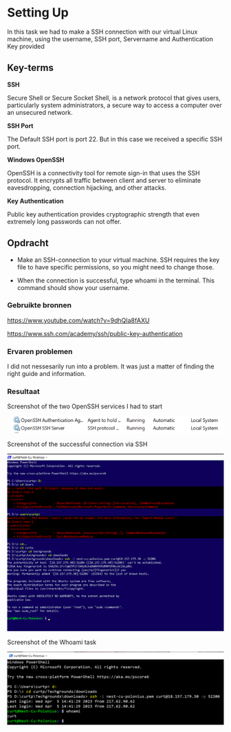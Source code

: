 # Setting Up
In this task we had to make a SSH connection with our virtual Linux machine, using the username, SSH port, Servername and Authentication Key provided

## Key-terms
**SSH** 

Secure Shell or Secure Socket Shell, is a network protocol that gives users, particularly system administrators, a secure way to access a computer over an unsecured network.

**SSH Port**

The Default SSH port is port 22. But in this case we received a specific SSH port.

**Windows OpenSSH**

OpenSSH is a connectivity tool for remote sign-in that uses the SSH protocol. It encrypts all traffic between client and server to eliminate eavesdropping, connection hijacking, and other attacks.

**Key Authentication**

Public key authentication provides cryptographic strength that even extremely long passwords can not offer.

## Opdracht
- Make an SSH-connection to your virtual machine. SSH requires the key file to have specific permissions, so you might need to change those.

- When the connection is successful, type whoami in the terminal. This command should show your username.

### Gebruikte bronnen
https://www.youtube.com/watch?v=9dhQIa8fAXU

https://www.ssh.com/academy/ssh/public-key-authentication

### Ervaren problemen
I did not nessesarily run into a problem. It was just a matter of finding the right guide and information.

### Resultaat
Screenshot of the two OpenSSH services I had to start

![Alt text](../00_includes/Week-1-Linux/LNX-01-Services.PNG)

Screenshot of the successful connection via SSH

![Alt text](../00_includes/Week-1-Linux/LNX-01-SSH-connect.PNG)

Screenshot of the Whoami task

![Alt text](../00_includes/Week-1-Linux/LNX-01-Whoami.PNG)